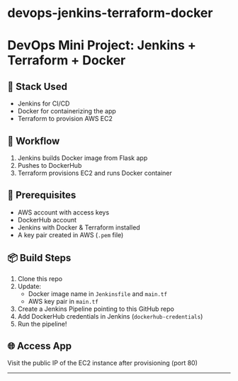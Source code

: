 # devops-jenkins-terraform-docker
# DevOps Mini Project: Jenkins + Terraform + Docker

## 🧱 Stack Used
- Jenkins for CI/CD
- Docker for containerizing the app
- Terraform to provision AWS EC2

## 🚀 Workflow
1. Jenkins builds Docker image from Flask app
2. Pushes to DockerHub
3. Terraform provisions EC2 and runs Docker container

## 🔧 Prerequisites
- AWS account with access keys
- DockerHub account
- Jenkins with Docker & Terraform installed
- A key pair created in AWS (`.pem` file)

## 📦 Build Steps
1. Clone this repo
2. Update:
   - Docker image name in `Jenkinsfile` and `main.tf`
   - AWS key pair in `main.tf`
3. Create a Jenkins Pipeline pointing to this GitHub repo
4. Add DockerHub credentials in Jenkins (`dockerhub-credentials`)
5. Run the pipeline!

## 🌐 Access App
Visit the public IP of the EC2 instance after provisioning (port 80)

---
